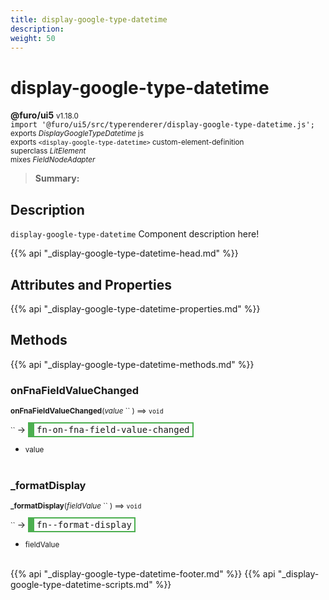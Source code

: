 ```yaml
---
title: display-google-type-datetime
description: 
weight: 50
---
```


# display-google-type-datetime
**@furo/ui5** <small>v1.18.0</small>
<br>`import '@furo/ui5/src/typerenderer/display-google-type-datetime.js';`<small>
<br>exports *DisplayGoogleTypeDatetime* js
<br>exports `<display-google-type-datetime>` custom-element-definition
<br>superclass *LitElement*
<br> mixes *FieldNodeAdapter*</small>

> **Summary:** 

## Description

`display-google-type-datetime`
Component description here!

{{% api "_display-google-type-datetime-head.md" %}}

## Attributes and Properties
{{% api "_display-google-type-datetime-properties.md" %}}







## Methods
{{% api "_display-google-type-datetime-methods.md" %}}


### **onFnaFieldValueChanged**
<small>**onFnaFieldValueChanged**(*value* `` ) ⟹ `void`</small>

<small>`` </small> →
<span  style="border-width:2px 2px 2px 10px; border-style: solid;border-color:  rgb(76, 175, 80);font-family:monospace; padding:2px 4px;">fn-on-fna-field-value-changed</span>



- <small>value </small>
<br><br>


### **_formatDisplay**
<small>**_formatDisplay**(*fieldValue* `` ) ⟹ `void`</small>

<small>`` </small> →
<span  style="border-width:2px 2px 2px 10px; border-style: solid;border-color:  rgb(76, 175, 80);font-family:monospace; padding:2px 4px;">fn--format-display</span>



- <small>fieldValue </small>
<br><br>





{{% api "_display-google-type-datetime-footer.md" %}}
{{% api "_display-google-type-datetime-scripts.md" %}}
